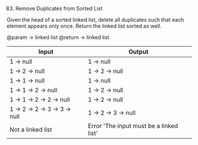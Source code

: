 83. Remove Duplicates from Sorted List

Given the head of a sorted linked list, delete all duplicates such that each element appears only once. Return the linked list sorted as well.

@param -> linked list
@return -> linked list

| Input                         | Output                                  |
| ----------------------------- | --------------------------------------- |
| 1 -> null                     | 1 -> null                               |
| 1 -> 2 -> null                | 1 -> 2 -> null                          |
| 1 -> 1 -> null                | 1 -> null                               |
| 1 -> 1 -> 2 -> null           | 1 -> 2 -> null                          |
| 1 -> 1 -> 2 -> 2 -> null      | 1 -> 2 -> null                          |
| 1 -> 2 -> 2 -> 3 -> 3 -> null | 1 -> 2 -> 3 -> null                     |
| Not a linked list             | Error 'The input must be a linked list' |
